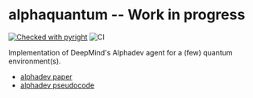 # alphaquantum -- Work in progress
[![Checked with pyright](https://microsoft.github.io/pyright/img/pyright_badge.svg)](https://microsoft.github.io/pyright/)
![CI](https://github.com/juderosen/alphaquantum/actions/workflows/python-app.yml/badge.svg)

Implementation of DeepMind's Alphadev agent for a (few) quantum environment(s).
- [alphadev paper](https://www.nature.com/articles/s41586-023-06004-9)
- [alphadev pseudocode](https://github.com/deepmind/alphadev/blob/main/alphadev.py)
